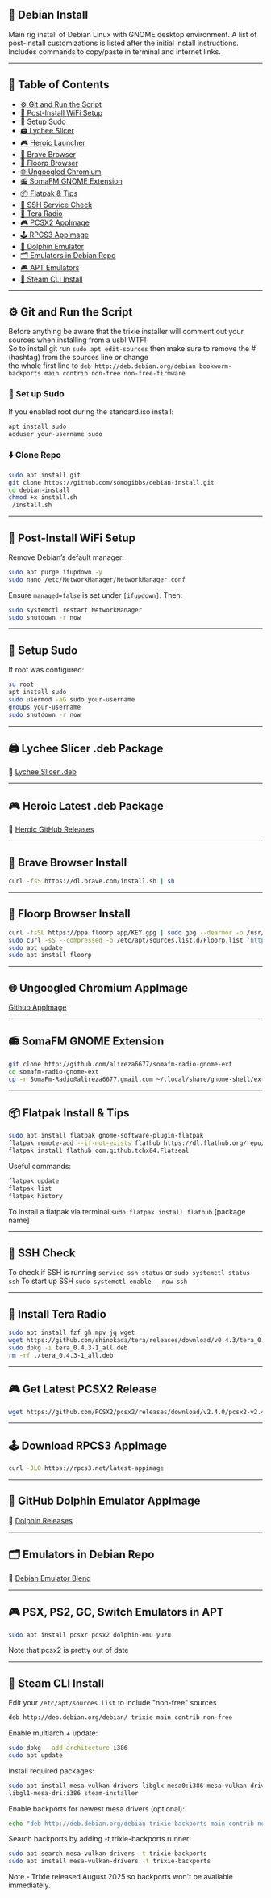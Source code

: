 ## 🐧 Debian Install

Main rig install of Debian Linux with GNOME desktop environment. A list of post-install customizations is listed after the initial install instructions. Includes commands to copy/paste in terminal and internet links.

---

## 🔗 Table of Contents

- [⚙️ Git and Run the Script](#️-git-and-run-the-script)
- [📶 Post-Install WiFi Setup](#-post-install-wifi-setup)
- [🔐 Setup Sudo](#-setup-sudo)
- [🖨️ Lychee Slicer](#-lychee-slicer-deb-package)
- [🎮 Heroic Launcher](#-heroic-latest-deb-package)
- [🦁 Brave Browser](#-brave-browser-install)
- [🦊 Floorp Browser](#-floorp-browser-install)
- [🌐 Ungoogled Chromium](#-ungoogled-chromium-appimage)
- [📻 SomaFM GNOME Extension](#-soma-fm-desktop)
- [📦 Flatpak & Tips](#-flatpak-install--tips)
- [🧰 SSH Service Check](#-ssh-check)
- [📡 Tera Radio](#-install-tera-radio)
- [🎮 PCSX2 AppImage](#-get-latest-pcsx2-release)
- [🕹️ RPCS3 AppImage](#-download-rpcs3-appimage)
- [🐬 Dolphin Emulator](#-github-dolphin-emulator-appimage)
- [🗂️ Emulators in Debian Repo](#-list-of-emulators-in-debian-repo)
- [🎮 APT Emulators](#-psx-ps2-gc-switch-emulators-in-apt)
- [🧪 Steam CLI Install](#-steam-cli-install)

---

## ⚙️ Git and Run the Script  

Before anything be aware that the trixie installer will comment out your sources when installing from a usb! WTF!  
So to install git run `sudo apt edit-sources` then make sure to remove the # (hashtag) from the sources line or change  
the whole first line to `deb http://deb.debian.org/debian bookworm-backports main contrib non-free non-free-firmware`    

### 🔑 Set up Sudo
If you enabled root during the standard.iso install:
```bash
apt install sudo
adduser your-username sudo
```

### ⬇️ Clone Repo
```bash
sudo apt install git
git clone https://github.com/somogibbs/debian-install.git
cd debian-install
chmod +x install.sh
./install.sh
```

---

## 📶 Post-Install WiFi Setup

Remove Debian’s default manager:
```bash
sudo apt purge ifupdown -y
sudo nano /etc/NetworkManager/NetworkManager.conf
```
Ensure `managed=false` is set under `[ifupdown]`. Then:
```bash
sudo systemctl restart NetworkManager
sudo shutdown -r now
```

---

## 🔐 Setup Sudo

If root was configured:
```bash
su root
apt install sudo
sudo usermod -aG sudo your-username
groups your-username
sudo shutdown -r now
```

---

## 🖨️ Lychee Slicer .deb Package  
🔗 [Lychee Slicer .deb](https://mango3d.io/download-lychee-slicer)

---

## 🎮 Heroic Latest .deb Package  
🔗 [Heroic GitHub Releases](https://github.com/Heroic-Games-Launcher/HeroicGamesLauncher/releases)

---

## 🦁 Brave Browser Install
```bash
curl -fsS https://dl.brave.com/install.sh | sh
```

---

## 🦊 Floorp Browser Install
```bash
curl -fsSL https://ppa.floorp.app/KEY.gpg | sudo gpg --dearmor -o /usr/share/keyrings/Floorp.gpg
sudo curl -sS --compressed -o /etc/apt/sources.list.d/Floorp.list 'https://ppa.floorp.app/Floorp.list'
sudo apt update
sudo apt install floorp
```

---

## 🌐 Ungoogled Chromium AppImage
[Github AppImage](https://github.com/ungoogled-software/ungoogled-chromium-portablelinux/releases/download/139.0.7258.127-1/ungoogled-chromium-139.0.7258.127-1-x86_64.AppImage)

---

## 📻 SomaFM GNOME Extension
```bash
git clone http://github.com/alireza6677/somafm-radio-gnome-ext
cd somafm-radio-gnome-ext
cp -r SomaFm-Radio@alireza6677.gmail.com ~/.local/share/gnome-shell/extensions/
```

---

## 📦 Flatpak Install & Tips
```bash
sudo apt install flatpak gnome-software-plugin-flatpak
flatpak remote-add --if-not-exists flathub https://dl.flathub.org/repo/flathub.flatpakrepo
flatpak install flathub com.github.tchx84.Flatseal
```

Useful commands:
```bash
flatpak update
flatpak list
flatpak history
```
To install a flatpak via terminal
      `sudo flatpak install flathub` [package name]

---

## 🧰 SSH Check
To check if SSH is running 
`service ssh status` or  `sudo systemctl status ssh`
To start up SSH
`sudo systemctl enable --now ssh`

---

## 📡 Install Tera Radio
```bash
sudo apt install fzf gh mpv jq wget
wget https://github.com/shinokada/tera/releases/download/v0.4.3/tera_0.4.3-1_all.deb
sudo dpkg -i tera_0.4.3-1_all.deb
rm -rf ./tera_0.4.3-1_all.deb
```

---

## 🎮 Get Latest PCSX2 Release
```bash
wget https://github.com/PCSX2/pcsx2/releases/download/v2.4.0/pcsx2-v2.4.0-linux-appimage-x64-Qt.AppImage
```

---

## 🕹️ Download RPCS3 AppImage
```bash
curl -JLO https://rpcs3.net/latest-appimage
```

---

## 🐬 GitHub Dolphin Emulator AppImage  
🔗 [Dolphin Releases](https://github.com/pkgforge-dev/Dolphin-emu-AppImage/releases/latest)

---

## 🗂️ Emulators in Debian Repo  
🔗 [Debian Emulator Blend](https://blends.debian.org/games/tasks/emulator)

---

## 🎮 PSX, PS2, GC, Switch Emulators in APT
```bash
sudo apt install pcsxr pcsx2 dolphin-emu yuzu
```
Note that pcsx2 is pretty out of date

---

## 🧪 Steam CLI Install

Edit your `/etc/apt/sources.list` to include "non-free" sources  
```bash
deb http://deb.debian.org/debian/ trixie main contrib non-free
```

Enable multiarch + update:
```bash
sudo dpkg --add-architecture i386
sudo apt update
```

Install required packages:
```bash
sudo apt install mesa-vulkan-drivers libglx-mesa0:i386 mesa-vulkan-drivers:i386 \
libgl1-mesa-dri:i386 steam-installer
```

Enable backports for newest mesa drivers (optional):
```bash
echo "deb http://deb.debian.org/debian trixie-backports main contrib non-free non-free-firmware" | sudo tee -a /etc/apt/sources.list
```

Search backports by adding -t trixie-backports runner:
```bash
sudo apt search mesa-vulkan-drivers -t trixie-backports
sudo apt install mesa-vulkan-drivers -t trixie-backports
```
Note - Trixie released August 2025 so backports won't be available immediately.
